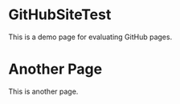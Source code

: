 # GitHubSiteTest
This is a demo page for evaluating GitHub pages.

# Another Page
This is another page.
